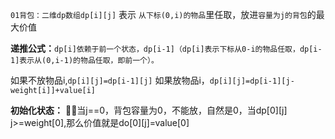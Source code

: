 `01背包：二维dp数组dp[i][j]` 表示 `从下标(0,i)的物品`里任取，放进`容量为j的背包`的最大价值

**递推公式：**`dp[i]依赖于前一个状态，dp[i-1]（dp[i]表示下标从0-i的物品任取，dp[i-1]表示从(0,i-1)的物品任取，即前一个）。`

如果不放物品i,`dp[i][j]=dp[i-1][j]`
如果放物品i，`dp[i][j]=dp[i-1][j-weight[i]]+value[i]`


**初始化状态：** &#x1F680;&#x1F680;当j==0，背包容量为0，不能放，自然是0，当dp[0][j] j>=weight[0],那么价值就是do[0][j]=value[0]


